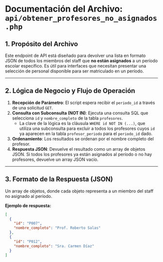 # Documentación del Archivo: `api/obtener_profesores_no_asignados.php`

## 1. Propósito del Archivo

Este endpoint de API está diseñado para devolver una lista en formato JSON de todos los miembros del staff que **no están asignados** a un período escolar específico. Es útil para interfaces que necesitan presentar una selección de personal disponible para ser matriculado en un período.

---

## 2. Lógica de Negocio y Flujo de Operación

1.  **Recepción de Parámetro**: El script espera recibir el `periodo_id` a través de una solicitud `GET`.
2.  **Consulta con Subconsulta (NOT IN)**: Ejecuta una consulta SQL que selecciona `id` y `nombre_completo` de la tabla `profesores`.
    *   La clave de la lógica es la cláusula `WHERE id NOT IN (...)`, que utiliza una subconsulta para excluir a todos los profesores cuyos `id` ya aparecen en la tabla `profesor_periodo` para el `periodo_id` dado.
3.  **Ordenamiento**: Los resultados se ordenan por el nombre completo del profesor.
4.  **Respuesta JSON**: Devuelve el resultado como un array de objetos JSON. Si todos los profesores ya están asignados al período o no hay profesores, devuelve un array JSON vacío.

---

## 3. Formato de la Respuesta (JSON)

Un array de objetos, donde cada objeto representa a un miembro del staff no asignado al período.

**Ejemplo de respuesta:**
```json
[
  {
    "id": "P007",
    "nombre_completo": "Prof. Roberto Salas"
  },
  {
    "id": "P012",
    "nombre_completo": "Sra. Carmen Díaz"
  }
]
```
